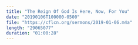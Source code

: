```yaml
---
title: "The Reign Of God Is Here, Now, For You"
date: "20190106T100000-0500"
file: "https://cflcn.org/sermons/2019-01-06.m4a"
length: "29065077"
duration: "01:00:28"
---
```

